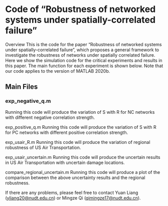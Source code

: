 # Code of “Robustness of networked systems under spatially-correlated failure”
Overview
This is the code for the paper “Robustness of networked systems under spatially-correlated failure”, which proposes a general framework to investigate the robustness of networks under spatially correlated failure. Here we show the simulation code for the critical experiments and results in this paper. The main function for each experiment is shown below. Note that our code applies to the version of MATLAB 2020b.
## Main Files
### exp_negative_q.m
Running this code will produce the variation of S with R for NC networks with different negative correlation strength.

exp_positive_q.m
Running this code will produce the variation of S with R for PC networks with different positive correlation strength.

exp_usair_R.m
Running this code will produce the variation of regional robustness of US Air Transportation.

exp_usair_uncertain.m
Running this code will produce the uncertain results in US Air Transportation with uncertain damage locations.

compare_regional_uncertain.m
Running this code will produce a plot of the comparison between the above uncertainty results and the regional robustness.

If there are any problems, please feel free to contact Yuan Liang (yliang20@nudt.edu.cn) or Mingze Qi (qimingze17@nudt.edu.cn).

